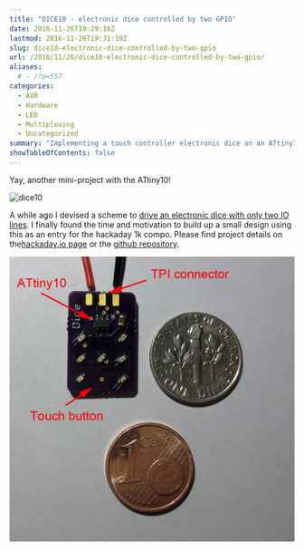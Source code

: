 ```yaml
---
title: "DICE10 - electronic dice controlled by two GPIO"
date: 2016-11-26T19:29:16Z
lastmod: 2016-11-26T19:31:10Z
slug: dice10-electronic-dice-controlled-by-two-gpio
url: /2016/11/26/dice10-electronic-dice-controlled-by-two-gpio/
aliases:
  # - /?p=557
categories:
  - AVR
  - Hardware
  - LED
  - Multiplexing
  - Uncategorized
summary: "Implementing a touch controller electronic dice on an ATtiny10 using PlexingPlus."
showTableOfContents: false
---
```


Yay,  another mini-project with the ATtiny10!

<img src="dice10.gif" alt="dice10" />

A while ago I devised a scheme to [drive an electronic dice with only two IO lines](https://cpldcpu.wordpress.com/2015/05/24/plexingplus/). I finally found the time and motivation to build up a small design using this as an entry for the hackaday 1k compo. Please find project details on the[hackaday.io page](https://hackaday.io/project/18595-dice10) or the [github repository](https://github.com/cpldcpu/Dice10).

![dice10_withtext](dice10_withtext.jpg)
